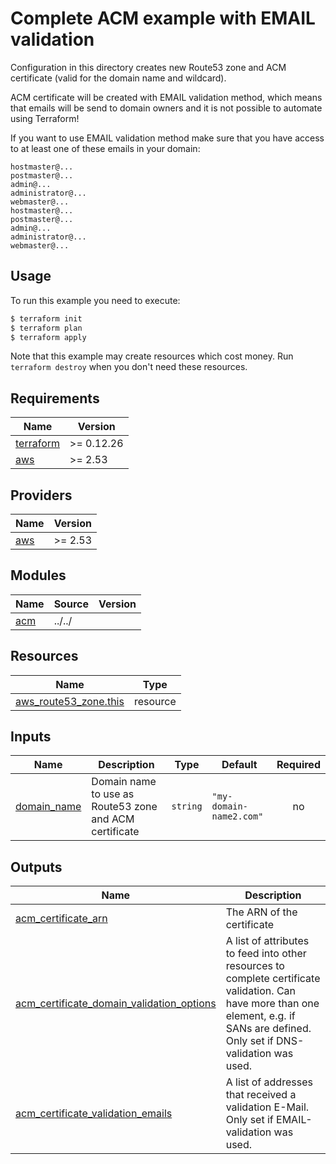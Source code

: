 # Complete ACM example with EMAIL validation

Configuration in this directory creates new Route53 zone and ACM certificate (valid for the domain name and wildcard).

ACM certificate will be created with EMAIL validation method, which means that emails will be send to domain owners and it is not possible to automate using Terraform!

If you want to use EMAIL validation method make sure that you have access to at least one of these emails in your domain:

```
hostmaster@...
postmaster@...
admin@...
administrator@...
webmaster@...
hostmaster@...
postmaster@...
admin@...
administrator@...
webmaster@...
```

## Usage

To run this example you need to execute:

```bash
$ terraform init
$ terraform plan
$ terraform apply
```

Note that this example may create resources which cost money. Run `terraform destroy` when you don't need these resources.

<!-- BEGINNING OF PRE-COMMIT-TERRAFORM DOCS HOOK -->
## Requirements

| Name | Version |
|------|---------|
| <a name="requirement_terraform"></a> [terraform](#requirement\_terraform) | >= 0.12.26 |
| <a name="requirement_aws"></a> [aws](#requirement\_aws) | >= 2.53 |

## Providers

| Name | Version |
|------|---------|
| <a name="provider_aws"></a> [aws](#provider\_aws) | >= 2.53 |

## Modules

| Name | Source | Version |
|------|--------|---------|
| <a name="module_acm"></a> [acm](#module\_acm) | ../../ |  |

## Resources

| Name | Type |
|------|------|
| [aws_route53_zone.this](https://registry.terraform.io/providers/hashicorp/aws/latest/docs/resources/route53_zone) | resource |

## Inputs

| Name | Description | Type | Default | Required |
|------|-------------|------|---------|:--------:|
| <a name="input_domain_name"></a> [domain\_name](#input\_domain\_name) | Domain name to use as Route53 zone and ACM certificate | `string` | `"my-domain-name2.com"` | no |

## Outputs

| Name | Description |
|------|-------------|
| <a name="output_acm_certificate_arn"></a> [acm\_certificate\_arn](#output\_acm\_certificate\_arn) | The ARN of the certificate |
| <a name="output_acm_certificate_domain_validation_options"></a> [acm\_certificate\_domain\_validation\_options](#output\_acm\_certificate\_domain\_validation\_options) | A list of attributes to feed into other resources to complete certificate validation. Can have more than one element, e.g. if SANs are defined. Only set if DNS-validation was used. |
| <a name="output_acm_certificate_validation_emails"></a> [acm\_certificate\_validation\_emails](#output\_acm\_certificate\_validation\_emails) | A list of addresses that received a validation E-Mail. Only set if EMAIL-validation was used. |
<!-- END OF PRE-COMMIT-TERRAFORM DOCS HOOK -->
